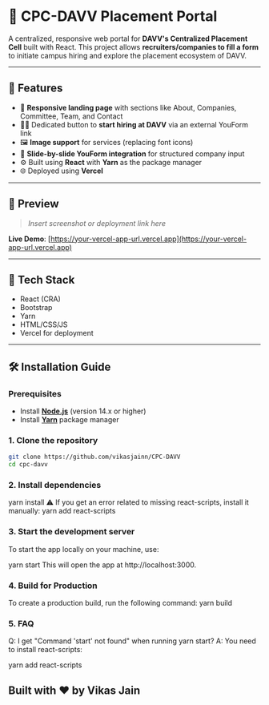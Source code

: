 # 📡 CPC-DAVV Placement Portal

A centralized, responsive web portal for **DAVV's Centralized Placement Cell** built with React. This project allows **recruiters/companies to fill a form** to initiate campus hiring and explore the placement ecosystem of DAVV.

---

## 🚀 Features

- 🎯 **Responsive landing page** with sections like About, Companies, Committee, Team, and Contact
- 🧑‍💼 Dedicated button to **start hiring at DAVV** via an external YouForm link
- 🖼️ **Image support** for services (replacing font icons)
- 📄 **Slide-by-slide YouForm integration** for structured company input
- ⚙️ Built using **React** with **Yarn** as the package manager
- 🌐 Deployed using **Vercel**

---

## 📸 Preview

> _Insert screenshot or deployment link here_

**Live Demo**: [https://your-vercel-app-url.vercel.app](https://your-vercel-app-url.vercel.app)

---

## 🧰 Tech Stack

- React (CRA)
- Bootstrap
- Yarn
- HTML/CSS/JS
- Vercel for deployment

---

## 🛠️ Installation Guide

### Prerequisites

- Install **[Node.js](https://nodejs.org/)** (version 14.x or higher)
- Install **[Yarn](https://yarnpkg.com/getting-started/install)** package manager

### 1. Clone the repository

```bash
git clone https://github.com/vikasjainn/CPC-DAVV
cd cpc-davv

```


### 2. Install dependencies
 yarn install
⚠️ If you get an error related to missing react-scripts, install it manually: 
 yarn add react-scripts

### 3. Start the development server
To start the app locally on your machine, use:

 yarn start
This will open the app at http://localhost:3000.

### 4. Build for Production
To create a production build, run the following command:
 yarn build

### 5. FAQ
Q: I get "Command 'start' not found" when running yarn start?
A: You need to install react-scripts:

 yarn add react-scripts

## Built with ❤️ by Vikas Jain


